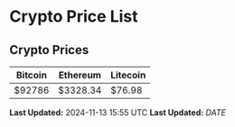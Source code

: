 # Crypto Price List

## Crypto Prices
| Bitcoin | Ethereum | Litecoin |
| ------- | -------- | -------- |
| $92786 | $3328.34 | $76.98 |
**Last Updated:** 2024-11-13 15:55 UTC
**Last Updated:** $DATE$
